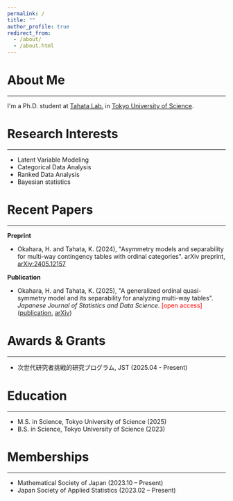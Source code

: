 ```yaml
---
permalink: /
title: ""
author_profile: true
redirect_from: 
  - /about/
  - /about.html
---
```


# About Me
---
I'm a Ph.D. student at [Tahata Lab.](https://tahata-lab.is.noda.tus.ac.jp/) in [Tokyo University of Science](https://www.tus.ac.jp/en/grad/riko/).


# Research Interests
---
- Latent Variable Modeling
- Categorical Data Analysis
- Ranked Data Analysis
- Bayesian statistics  


# Recent Papers
---

**Preprint**
- Okahara, H. and Tahata, K. (2024), "Asymmetry models and separability for multi-way contingency tables with ordinal categories". arXiv preprint, [arXiv:2405.12157](https://arxiv.org/abs/2405.12157)

**Publication**
- Okahara, H. and Tahata, K. (2025), "A generalized ordinal quasi-symmetry model and its separability for analyzing multi-way tables". *Japanese Journal of Statistics and Data Science*. <span style="color: red;">[open access]</span> ([publication](https://link.springer.com/article/10.1007/s42081-024-00289-4), [arXiv](https://arxiv.org/abs/2405.04193))


# Awards & Grants
---
- 次世代研究者挑戦的研究プログラム, JST (2025.04 - Present)


# Education
---
- M.S. in Science, Tokyo University of Science (2025)
- B.S. in Science, Tokyo University of Science (2023)


# Memberships
---
- Mathematical Society of Japan (2023.10 – Present)
- Japan Society of Applied Statistics (2023.02 – Present)
